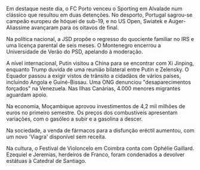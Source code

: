 Em destaque neste dia, o FC Porto venceu o Sporting em Alvalade num clássico que resultou em duas detenções. No desporto, Portugal sagrou-se campeão europeu de hóquei de sub-19, e no US Open, Swiatek e Auger-Aliassime avançaram para os oitavos de final.

Na política nacional, a JSD propõe o regresso do quociente familiar no IRS e uma licença parental de seis meses. O Montenegro encerrou a Universidade de Verão do PSD, apelando à moderação.

A nível internacional, Putin visitou a China para se encontrar com Xi Jinping, enquanto Trump duvida de uma reunião bilateral entre Putin e Zelensky. O Equador passou a exigir vistos de trânsito a cidadãos de vários países, incluindo Angola e Guiné-Bissau. Uma ONG denunciou "desaparecimentos forçados" na Venezuela. Nas Ilhas Canárias, 4.000 menores migrantes aguardam apoio.

Na economia, Moçambique aprovou investimentos de 4,2 mil milhões de euros no primeiro semestre. Os preços dos combustíveis apresentam variações, com o gasóleo a subir e a gasolina a descer.

Na sociedade, a venda de fármacos para a disfunção eréctil aumentou, com um novo 'Viagra' disponível sem receita.

Na cultura, o Festival de Violoncelo em Coimbra conta com Ophélie Gaillard. Ezequiel e Jeremias, herdeiros de Franco, foram condenados a devolver estátuas à Catedral de Santiago.